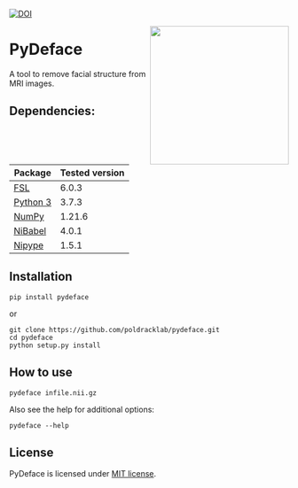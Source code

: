 [![DOI](https://zenodo.org/badge/47563497.svg)](https://zenodo.org/badge/latestdoi/47563497)

<img src="/visuals/logo.svg" width=250 align="right" />

# PyDeface
A tool to remove facial structure from MRI images.

## Dependencies:
| Package                                          | Tested version |
|--------------------------------------------------|----------------|
| [FSL](https://fsl.fmrib.ox.ac.uk/fsl/fslwiki/FSL)| 6.0.3          |
| [Python 3](https://www.python.org/downloads/)    | 3.7.3          |
| [NumPy](http://www.numpy.org/)                   | 1.21.6         |
| [NiBabel](http://nipy.org/nibabel/)              | 4.0.1          |
| [Nipype](http://nipype.readthedocs.io/en/latest/)| 1.5.1          |

## Installation
```
pip install pydeface
```
or
```
git clone https://github.com/poldracklab/pydeface.git
cd pydeface
python setup.py install
```

## How to use
```
pydeface infile.nii.gz
```

Also see the help for additional options:
```
pydeface --help
```

## License
PyDeface is licensed under [MIT license](LICENSE.txt).

